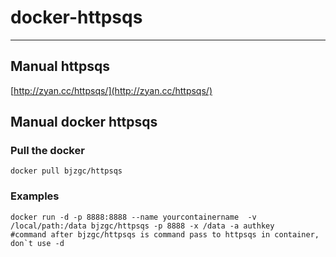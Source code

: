 # docker-httpsqs
---
## Manual httpsqs
[http://zyan.cc/httpsqs/](http://zyan.cc/httpsqs/)
## Manual docker httpsqs
### Pull the docker 
```
docker pull bjzgc/httpsqs
```
### Examples
```
docker run -d -p 8888:8888 --name yourcontainername  -v /local/path:/data bjzgc/httpsqs -p 8888 -x /data -a authkey
#command after bjzgc/httpsqs is command pass to httpsqs in container, don`t use -d
```


